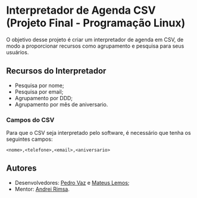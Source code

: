 # Interpretador de Agenda CSV (Projeto Final - Programação Linux)
O objetivo desse projeto é criar um interpretador de agenda em CSV, de modo a proporcionar recursos como agrupamento e pesquisa para seus usuários.

## Recursos do Interpretador
- Pesquisa por nome;
- Pesquisa por email;
- Agrupamento por DDD;
- Agrupamento por mês de aniversario.

### Campos do CSV
Para que o CSV seja interpretado pelo software, é necessário que tenha os seguintes campos:
```
<nome>,<telefone>,<email>,<aniversario>
```

## Autores
- Desenvolvedores: [Pedro Vaz](https://github.com/vazConnected) e [Mateus Lemos](https://github.com/lemonteus);
- Mentor: [Andrei Rimsa](https://github.com/rimsa).
